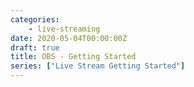 ```yaml
---
categories:
    - live-streaming
date: 2020-05-04T00:00:00Z
draft: true
title: OBS - Getting Started
series: ["Live Stream Getting Started"]
---
```

